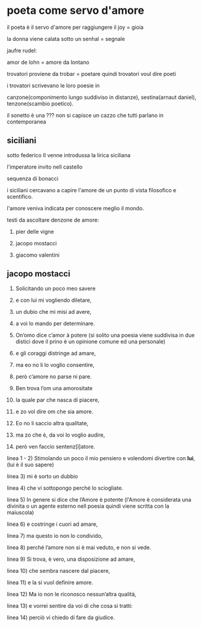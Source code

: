 # poeta come servo d'amore
il poeta è il servo d'amore per raggiungere il joy = gioia 

la donna viene calata sotto un senhal = segnale

jaufre rudel:

amor de lohn = amore da lontano

trovatori proviene da trobar = poetare quindi trovatori voul dire poeti

i trovatori scrivevano le loro poesie in 

canzone(componimento lungo suddiviso in distanze), sestina(arnaut daniel), tenzone(scambio poetico).

il sonetto è una ??? non si capisce un cazzo che tutti parlano in contemporanea

## siciliani

sotto federico II venne introdussa la lirica siciliana 

l'imperatore invito nell castello

sequenza di bonacci 

i siciliani cercavano a capire l'amore de un punto di vista filosofico e scentifico.

l'amore veniva indicata per conoscere meglio il mondo.

testi da ascoltare denzone de amore: 

1) pier delle vigne

2) jacopo mostacci

3) giacomo valentini

## jacopo mostacci

1) Solicitando un poco meo savere
2) e con lui mi vogliendo diletare,
3) un dubio che mi misi ad avere,
4) a voi lo mando per determinare.

5) On’omo dice c’amor à potere    (si solito una poesia viene suddivisa in due distici dove il prino è un opinione comune ed una personale)
6) e gli coraggi distringe ad amare,
7) ma eo no li lo voglio consentire,
8) però c’amore no parse ni pare.

9) Ben trova l’om una amorositate
10) la quale par che nasca di piacere,
11) e zo vol dire om che sia amore.
    
12) Eo no li saccio altra qualitate,
13) ma zo che è, da voi lo voglio audire,
14) però ven faccio sentenz[ï]atore.

linea 1 - 2) Stimolando un poco il mio pensiero e volendomi divertire con **lui**, (lui è il suo sapere)

linea 3) mi è sorto un dubbio 

linea 4) che vi sottopongo perché lo sciogliate. 

linea 5) In genere si dice che l’Amore è potente (l'Amore è considerata una divinita o un agente esterno nell poesia quindi viene scritta con la maiuscola)

linea 6) e costringe i cuori ad amare,

linea 7) ma questo io non lo condivido,

linea 8) perché l’amore non si è mai veduto, e non si vede.

linea 9) Si trova, è vero, una disposizione ad amare, 

linea 10) che sembra nascere dal piacere, 

linea 11) e la si vuol definire amore.

linea 12) Ma io non le riconosco nessun’altra qualità, 

linea 13) e vorrei sentire da voi di che cosa si tratti: 

linea 14) perciò vi chiedo di fare da giudice. 